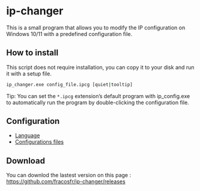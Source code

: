 # ip-changer
This is a small program that allows you to modify the IP configuration on Windows 10/11 with a predefined configuration file.

## How to install
This script does not require installation, you can copy it to your disk and run it with a setup file.

```bash
ip_changer.exe config_file.ipcg [quiet|tooltip]
```

Tip: You can set the `*.ipcg` extension’s default program with ip_config.exe to automatically run the program by double-clicking the configuration file.

## Configuration
* [Language](docs/languages.md)
* [Configurations files](docs/config_file.md)

## Download
You can downlod the lastest version on this page : https://github.com/fracosfr/ip-changer/releases
